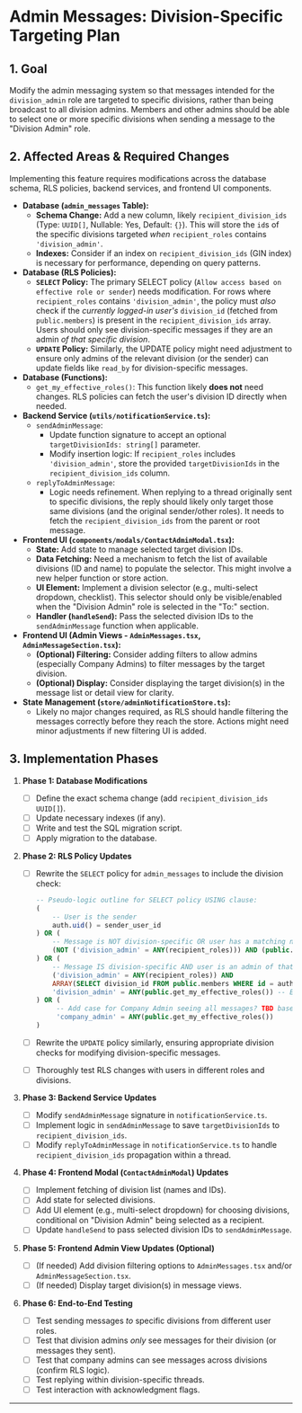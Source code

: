 # Admin Messages: Division-Specific Targeting Plan

## 1. Goal

Modify the admin messaging system so that messages intended for the `division_admin` role are targeted to specific divisions, rather than being broadcast to all division admins. Members and other admins should be able to select one or more specific divisions when sending a message to the "Division Admin" role.

## 2. Affected Areas & Required Changes

Implementing this feature requires modifications across the database schema, RLS policies, backend services, and frontend UI components.

- **Database (`admin_messages` Table):**
  - **Schema Change:** Add a new column, likely `recipient_division_ids` (Type: `UUID[]`, Nullable: Yes, Default: `{}`). This will store the `id`s of the specific divisions targeted _when_ `recipient_roles` contains `'division_admin'`.
  - **Indexes:** Consider if an index on `recipient_division_ids` (GIN index) is necessary for performance, depending on query patterns.
- **Database (RLS Policies):**
  - **`SELECT` Policy:** The primary SELECT policy (`Allow access based on effective role or sender`) needs modification. For rows where `recipient_roles` contains `'division_admin'`, the policy must _also_ check if the _currently logged-in user's_ `division_id` (fetched from `public.members`) is present in the `recipient_division_ids` array. Users should only see division-specific messages if they are an admin _of that specific division_.
  - **`UPDATE` Policy:** Similarly, the UPDATE policy might need adjustment to ensure only admins of the relevant division (or the sender) can update fields like `read_by` for division-specific messages.
- **Database (Functions):**
  - `get_my_effective_roles()`: This function likely **does not** need changes. RLS policies can fetch the user's division ID directly when needed.
- **Backend Service (`utils/notificationService.ts`):**
  - `sendAdminMessage`:
    - Update function signature to accept an optional `targetDivisionIds: string[]` parameter.
    - Modify insertion logic: If `recipient_roles` includes `'division_admin'`, store the provided `targetDivisionIds` in the `recipient_division_ids` column.
  - `replyToAdminMessage`:
    - Logic needs refinement. When replying to a thread originally sent to specific divisions, the reply should likely only target those same divisions (and the original sender/other roles). It needs to fetch the `recipient_division_ids` from the parent or root message.
- **Frontend UI (`components/modals/ContactAdminModal.tsx`):**
  - **State:** Add state to manage selected target division IDs.
  - **Data Fetching:** Need a mechanism to fetch the list of available divisions (ID and name) to populate the selector. This might involve a new helper function or store action.
  - **UI Element:** Implement a division selector (e.g., multi-select dropdown, checklist). This selector should only be visible/enabled when the "Division Admin" role is selected in the "To:" section.
  - **Handler (`handleSend`):** Pass the selected division IDs to the `sendAdminMessage` function when applicable.
- **Frontend UI (Admin Views - `AdminMessages.tsx`, `AdminMessageSection.tsx`):**
  - **(Optional) Filtering:** Consider adding filters to allow admins (especially Company Admins) to filter messages by the target division.
  - **(Optional) Display:** Consider displaying the target division(s) in the message list or detail view for clarity.
- **State Management (`store/adminNotificationStore.ts`):**
  - Likely no major changes required, as RLS should handle filtering the messages correctly before they reach the store. Actions might need minor adjustments if new filtering UI is added.

## 3. Implementation Phases

1. **Phase 1: Database Modifications**
   - [ ] Define the exact schema change (add `recipient_division_ids UUID[]`).
   - [ ] Update necessary indexes (if any).
   - [ ] Write and test the SQL migration script.
   - [ ] Apply migration to the database.
2. **Phase 2: RLS Policy Updates**

   - [ ] Rewrite the `SELECT` policy for `admin_messages` to include the division check:

     ```sql
     -- Pseudo-logic outline for SELECT policy USING clause:
     (
         -- User is the sender
         auth.uid() = sender_user_id
     ) OR (
         -- Message is NOT division-specific OR user has a matching non-division role
         (NOT ('division_admin' = ANY(recipient_roles))) AND (public.get_my_effective_roles() && recipient_roles)
     ) OR (
         -- Message IS division-specific AND user is an admin of that division
         ('division_admin' = ANY(recipient_roles)) AND
         ARRAY(SELECT division_id FROM public.members WHERE id = auth.uid()) && recipient_division_ids AND -- Check if user's division_id (as array element) overlaps
         'division_admin' = ANY(public.get_my_effective_roles()) -- Ensure user IS a division admin
     ) OR (
          -- Add case for Company Admin seeing all messages? TBD based on requirements.
          'company_admin' = ANY(public.get_my_effective_roles())
     )
     ```

   - [ ] Rewrite the `UPDATE` policy similarly, ensuring appropriate division checks for modifying division-specific messages.
   - [ ] Thoroughly test RLS changes with users in different roles and divisions.

3. **Phase 3: Backend Service Updates**
   - [ ] Modify `sendAdminMessage` signature in `notificationService.ts`.
   - [ ] Implement logic in `sendAdminMessage` to save `targetDivisionIds` to `recipient_division_ids`.
   - [ ] Modify `replyToAdminMessage` in `notificationService.ts` to handle `recipient_division_ids` propagation within a thread.
4. **Phase 4: Frontend Modal (`ContactAdminModal`) Updates**
   - [ ] Implement fetching of division list (names and IDs).
   - [ ] Add state for selected divisions.
   - [ ] Add UI element (e.g., multi-select dropdown) for choosing divisions, conditional on "Division Admin" being selected as a recipient.
   - [ ] Update `handleSend` to pass selected division IDs to `sendAdminMessage`.
5. **Phase 5: Frontend Admin View Updates (Optional)**
   - [ ] (If needed) Add division filtering options to `AdminMessages.tsx` and/or `AdminMessageSection.tsx`.
   - [ ] (If needed) Display target division(s) in message views.
6. **Phase 6: End-to-End Testing**
   - [ ] Test sending messages _to_ specific divisions from different user roles.
   - [ ] Test that division admins _only_ see messages for their division (or messages they sent).
   - [ ] Test that company admins can see messages across divisions (confirm RLS logic).
   - [ ] Test replying within division-specific threads.
   - [ ] Test interaction with acknowledgment flags.

---
